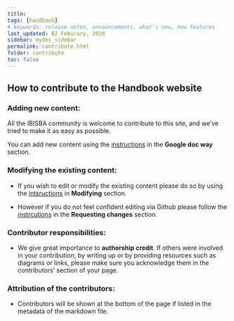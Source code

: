 ```yaml
---
title:
tags: [handbook]
# keywords: release notes, announcements, what's new, new features
last_updated: 02 Feburary, 2020
sidebar: mydoc_sidebar
permalink: contribute.html
folder: contribute
toc: false
---
```


## How to contribute to the Handbook website 

### Adding new content:

  All the IBISBA community is welcome to contribute to this site, and we’ve tried to make it as easy as possible. 
  
  You can add new content using the [instructions](https://ibisba.github.io./handbook/google_doc_way.html) in the **Google doc way** section.    

### Modifying the existing content:
   
 - If you wish to edit or modify the existing content please do so by using the [intsructions](https://ibisba.github.io./handbook/modifying_the_handbook.html) in     **Modifying** section.
 
 - However if you do not feel confident editing via Github please follow the [instrcutions](https://ibisba.github.io./handbook/requesting_changes_handbook.html) in the **Requesting changes** section.
                 
### Contributor responsibilities:
  
  - We give great importance to **authorship credit**. If others were involved in your contribution, by writing up or by providing resources such as diagrams or links, 
  please make sure you acknowledge them in the contributors’ section of your page.
  
### Attribution of the contributors:
  - Contributors will be shown at the bottom of the page if listed in the metadata of the markdown file.
  
